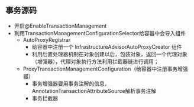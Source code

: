 ## 事务源码
- 开启@EnableTransactionManagement
- 利用TransactionManagementConfigurationSelector给容器中会导入组件
    - AutoProxyRegistrar
        - 给容器中注册一个 InfrastructureAdvisorAutoProxyCreator 组件
        - 利用后置处理器机制在对象创建以后，包装对象，返回一个代理对象（增强器），代理对象执行方法利用拦截器链进行调用；
    - ProxyTransactionManagementConfiguration（给容器中注册事务增强器）
        - 事务增强器要用事务注解的信息，AnnotationTransactionAttributeSource解析事务注解
        - 事务拦截器